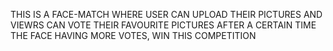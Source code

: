 THIS IS A FACE-MATCH WHERE USER CAN UPLOAD THEIR PICTURES AND VIEWRS CAN VOTE THEIR FAVOURITE PICTURES AFTER A CERTAIN TIME THE FACE HAVING MORE VOTES, WIN THIS COMPETITION
